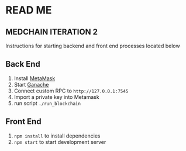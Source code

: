 # READ ME

## MEDCHAIN ITERATION 2

Instructions for starting backend and front end processes located below

## Back End

 1. Install [MetaMask](https://metamask.io/) 
 2. Start [Ganache](https://www.trufflesuite.com/ganache)
 3. Connect custom RPC to `http://127.0.0.1:7545` 
 4. Import a private key into Metamask
 5. run script `./run_blockchain`

## Front End

 1. `npm install` to install dependencies
 2. `npm start` to start development server